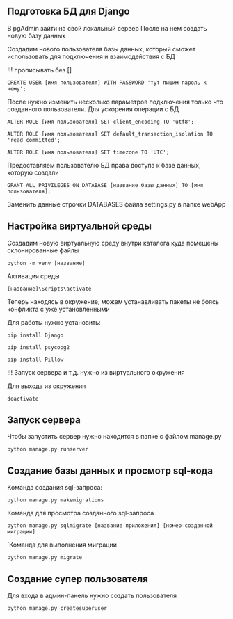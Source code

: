 ## Подготовка БД для Django

В pgAdmin зайти на свой локальный сервер
После на нем создать новую базу данных

Создадим нового пользователя базы данных, который сможет использовать
для подключения и взаимодействия с БД

!!! прописывать без []

`CREATE USER [имя пользователя] WITH PASSWORD 'тут пишим пароль к нему';`

После нужно изменить несколько параметров подключения только что созданного
пользователя. Для ускорения операции с БД

`ALTER ROLE [имя пользователя] SET client_encoding TO 'utf8';`

`ALTER ROLE [имя пользователя] SET default_transaction_isolation TO 'read committed';`

`ALTER ROLE [имя пользователя] SET timezone TO 'UTC';`

Предоставляем пользователю БД права доступа к базе данных, которую создали

`GRANT ALL PRIVILEGES ON DATABASE [название базы данных] TO [имя пользователя];`

Заменить данные строчки DATABASES файла settings.py в папке webApp

## Настройка виртуальной среды

Создадим новую виртуальную среду внутри каталога куда помещены склонированные файлы

`python -m venv [название]`

Активация среды 

`[название]\Scripts\activate`

Теперь находясь в окружение, можем устанавливать пакеты не боясь конфликта
с уже установленными 

Для работы нужно установить:

`pip install Django`

`pip install psycopg2`

`pip install Pillow`

!!! Запуск сервера и т.д. нужно из виртуального окружения

Для выхода из окружения

`deactivate`

## Запуск сервера

Чтобы запустить сервер нужно находится в папке с файлом manage.py

`python manage.py runserver`

## Создание базы данных и просмотр sql-кода

Команда создания sql-запроса:

`python manage.py makemigrations`

Команда для просмотра созданного sql-запроса

`python manage.py sqlmigrate [название приложения] [номер созданной миграции]`

`Команда для выполнения миграции

`python manage.py migrate`

## Создание супер пользователя

Для входа в админ-панель нужно создать пользователя

`python manage.py createsuperuser`